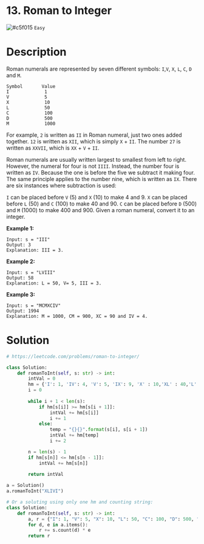 # 13. Roman to Integer

![#c5f015](https://via.placeholder.com/15/c5f015/c5f015.png) `Easy`

# Description

Roman numerals are represented by seven different symbols: ```I```,```V```, ```X```, ```L```, ```C```, ```D``` and ```M```.

```
Symbol       Value
I             1
V             5
X             10
L             50
C             100
D             500
M             1000
```

For example, ```2``` is written as ```II``` in Roman numeral, just two ones added together. ```12``` is written as ```XII```, which is simply ```X``` + ```II```. The number ```27``` is written as ```XXVII```, which is ```XX``` + ```V``` + ```II```.

Roman numerals are usually written largest to smallest from left to right. However, the numeral for four is not ```IIII```. Instead, the number four is written as ```IV```. Because the one is before the five we subtract it making four. The same principle applies to the number nine, which is written as ```IX```. There are six instances where subtraction is used:

```I``` can be placed before ```V``` (5) and ```X``` (10) to make 4 and 9. 
```X``` can be placed before ```L``` (50) and ```C``` (100) to make 40 and 90. 
```C``` can be placed before ```D``` (500) and ```M``` (1000) to make 400 and 900.
Given a roman numeral, convert it to an integer.

**Example 1:**

```
Input: s = "III"
Output: 3
Explanation: III = 3.
```

**Example 2:**

```
Input: s = "LVIII"
Output: 58
Explanation: L = 50, V= 5, III = 3.
```

**Example 3:**

```
Input: s = "MCMXCIV"
Output: 1994
Explanation: M = 1000, CM = 900, XC = 90 and IV = 4.
```

# Solution

```python
# https://leetcode.com/problems/roman-to-integer/

class Solution:
    def romanToInt(self, s: str) -> int:
        intVal = 0
        hm = {'I': 1, 'IV': 4, 'V': 5, 'IX': 9, 'X' : 10,'XL' : 40,'L' : 50,'XC' : 90,'C' : 100,'CD' : 400,'D' : 500,'CM' : 900,'M' : 1000}
        i = 0
        
        while i + 1 < len(s):
            if hm[s[i]] >= hm[s[i + 1]]:
                intVal += hm[s[i]]
                i += 1
            else:
                temp = "{}{}".format(s[i], s[i + 1])
                intVal += hm[temp]
                i += 2

        n = len(s) - 1
        if hm[s[n]] <= hm[s[n - 1]]:
            intVal += hm[s[n]]
        
        return intVal

a = Solution()
a.romanToInt("XLIVI")

# Or a soluting using only one hm and counting string:
class Solution:
    def romanToInt(self, s: str) -> int:
        a, r = {"I": 1, "V": 5, "X": 10, "L": 50, "C": 100, "D": 500, "M": 1000, "IV": -2, "IX": -2, "XL": -20, "XC": -20, "CD": -200, "CM": -200}, 0
        for d, e in a.items():
            r += s.count(d) * e
        return r
```